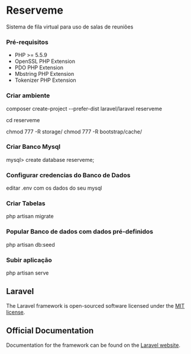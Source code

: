 # Reserveme
Sistema de fila virtual para uso de salas de reuniões

### Pré-requisitos
* PHP >= 5.5.9
* OpenSSL PHP Extension
* PDO PHP Extension
* Mbstring PHP Extension
* Tokenizer PHP Extension

### Criar ambiente
composer create-project --prefer-dist laravel/laravel reserveme

cd reserveme

chmod 777 -R storage/
chmod 777 -R bootstrap/cache/

### Criar Banco Mysql
mysql> create database reserveme;

### Configurar credencias do Banco de Dados
editar .env com os dados do seu mysql

### Criar Tabelas
php artisan migrate

### Popular Banco de dados com dados pré-definidos
php artisan db:seed

### Subir aplicação
php artisan serve

## Laravel

The Laravel framework is open-sourced software licensed under the [MIT license](http://opensource.org/licenses/MIT).

## Official Documentation

Documentation for the framework can be found on the [Laravel website](http://laravel.com/docs).
